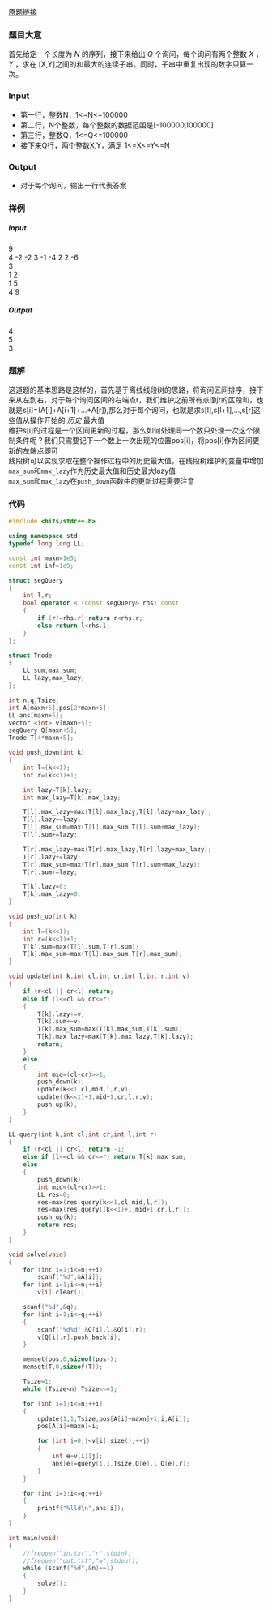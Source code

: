 [原题链接](http://www.spoj.com/problems/GSS2/en/)

### 题目大意
首先给定一个长度为 *N* 的序列，接下来给出 *Q* 个询问，每个询问有两个整数 *X* ，*Y* ，求在 [X,Y]之间的和最大的连续子串。同时，子串中重复出现的数字只算一次。

### Input
+ 第一行，整数N，1<=N<=100000
+ 第二行，N个整数，每个整数的数据范围是[-100000,100000]
+ 第三行，整数Q，1<=Q<=100000
+ 接下来Q行，两个整数X,Y，满足 1<=X<=Y<=N

### Output
+ 对于每个询问，输出一行代表答案

### 样例
##### Input
9   
4 -2 -2 3 -1 -4 2 2 -6   
3   
1 2   
1 5   
4 9   
##### Output
4   
5   
3   

### 题解
这道题的基本思路是这样的，首先基于离线线段树的思路，将询问区间排序，接下来从左到右，对于每个询问区间的右端点r，我们维护之前所有点i到r的区段和，也就是s[i]=(A[i]+A[i+1]+...+A[r]),那么对于每个询问，也就是求s[l],s[l+1],...,s[r]这些值从操作开始的 *历史* 最大值   
维护s[i]的过程是一个区间更新的过程，那么如何处理同一个数只处理一次这个限制条件呢？我们只需要记下一个数上一次出现的位置pos[i]，将pos[i]作为区间更新的左端点即可   
线段树可以实现求取在整个操作过程中的历史最大值，在线段树维护的变量中增加`max_sum`和`max_lazy`作为历史最大值和历史最大lazy值   
`max_sum`和`max_lazy`在`push_down`函数中的更新过程需要注意

### 代码
```C++
#include <bits/stdc++.h>

using namespace std;
typedef long long LL;

const int maxn=1e5;
const int inf=1e9;

struct segQuery
{
    int l,r;
    bool operator < (const segQuery& rhs) const
    {
        if (r!=rhs.r) return r<rhs.r;
        else return l<rhs.l;
    }
};

struct Tnode
{
    LL sum,max_sum;
    LL lazy,max_lazy;
};

int n,q,Tsize;
int A[maxn+5],pos[2*maxn+5];
LL ans[maxn+5];
vector <int> v[maxn+5];
segQuery Q[maxn+5];
Tnode T[4*maxn+5];

void push_down(int k)
{
    int l=(k<<1);
    int r=(k<<1)+1;

    int lazy=T[k].lazy;
    int max_lazy=T[k].max_lazy;

    T[l].max_lazy=max(T[l].max_lazy,T[l].lazy+max_lazy);
    T[l].lazy+=lazy;
    T[l].max_sum=max(T[l].max_sum,T[l].sum+max_lazy);
    T[l].sum+=lazy;

    T[r].max_lazy=max(T[r].max_lazy,T[r].lazy+max_lazy);
    T[r].lazy+=lazy;
    T[r].max_sum=max(T[r].max_sum,T[r].sum+max_lazy);
    T[r].sum+=lazy;

    T[k].lazy=0;
    T[k].max_lazy=0;
}

void push_up(int k)
{
    int l=(k<<1);
    int r=(k<<1)+1;
    T[k].sum=max(T[l].sum,T[r].sum);
    T[k].max_sum=max(T[l].max_sum,T[r].max_sum);
}

void update(int k,int cl,int cr,int l,int r,int v)
{
    if (r<cl || cr<l) return;
    else if (l<=cl && cr<=r)
    {
        T[k].lazy+=v;
        T[k].sum+=v;
        T[k].max_sum=max(T[k].max_sum,T[k].sum);
        T[k].max_lazy=max(T[k].max_lazy,T[k].lazy);
        return;
    }
    else
    {
        int mid=(cl+cr)>>1;
        push_down(k);
        update(k<<1,cl,mid,l,r,v);
        update((k<<1)+1,mid+1,cr,l,r,v);
        push_up(k);
    }
}

LL query(int k,int cl,int cr,int l,int r)
{
    if (r<cl || cr<l) return -1;
    else if (l<=cl && cr<=r) return T[k].max_sum;
    else
    {
        push_down(k);
        int mid=(cl+cr)>>1;
        LL res=0;
        res=max(res,query(k<<1,cl,mid,l,r));
        res=max(res,query((k<<1)+1,mid+1,cr,l,r));
        push_up(k);
        return res;
    }
}

void solve(void)
{
    for (int i=1;i<=n;++i)
        scanf("%d",&A[i]);
    for (int i=1;i<=n;++i)
        v[i].clear();

    scanf("%d",&q);
    for (int i=1;i<=q;++i)
    {
        scanf("%d%d",&Q[i].l,&Q[i].r);
        v[Q[i].r].push_back(i);
    }

    memset(pos,0,sizeof(pos));
    memset(T,0,sizeof(T));

    Tsize=1;
    while (Tsize<n) Tsize<<=1;

    for (int i=1;i<=n;++i)
    {
        update(1,1,Tsize,pos[A[i]+maxn]+1,i,A[i]);
        pos[A[i]+maxn]=i;

        for (int j=0;j<v[i].size();++j)
        {
            int e=v[i][j];
            ans[e]=query(1,1,Tsize,Q[e].l,Q[e].r);
        }
    }

    for (int i=1;i<=q;++i)
    {
        printf("%lld\n",ans[i]);
    }
}

int main(void)
{
    //freopen("in.txt","r",stdin);
    //freopen("out.txt","w",stdout);
    while (scanf("%d",&n)==1)
    {
        solve();
    }
}
```
